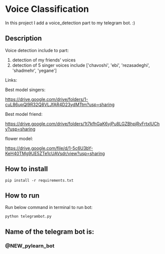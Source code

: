 # Voice Classification

In this project I add a voice_detection part to my telegram bot. :)

## Description

Voice detection include to part:
1. detection of my friends' voices
2. detection of 5 singer voices include ['chavoshi', 'ebi', 'rezasadeghi', 'shadmehr', 'yegane'] 

Links:

Best model singers:

https://drive.google.com/drive/folders/1-cuL86upQl9R32Q8VLJfAR4D23ydMTtm?usp=sharing

Best model friend:

https://drive.google.com/drive/folders/1t7kfhGaK6yjPu8LGZBhpjRvFrtxIUChy?usp=sharing

flower model:

https://drive.google.com/file/d/1-5c6U3bY-KeH40TMg9UE5ZTe1cUAVsdr/view?usp=sharing

## How to install

```
pip install -r requirements.txt
```

##  How to run


Run below command in terminal to run bot:

```
python telegrambot.py
```

## Name of the telegram bot is:

### @NEW_pylearn_bot
